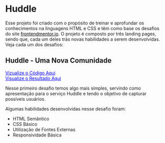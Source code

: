 <style>

    a {
        pointer-events: none;
        color: black;
    }

    #a-active {
        pointer-events: all;
        color: blue;
    }

</style>

# Huddle

Esse projeto foi criado com o propósito de treinar e aprofundar os conhecimentos na linguagens HTML e CSS e têm como base os desafios do site [frontendmentor.io](frontendmentor.io). O projeto é composto por três landing pages, sendo que, cada um deles trás novas habilidades a serem desenvolvidas. Veja cada um dos desafios:

## Huddle - Uma Nova Comunidade

<a id="a-active" href="https://github.com/thiagoomatheus/huddle-landing-page/blob/main/index/landing-page1.html">Vizualize o Código Aqui</a><br>
<a id="a-active" href="https://thiagoomatheus.github.io/huddle-landing-page/index/landing-page1.html">Visualize o Resultado Aqui</a><br>

Nesse primeiro desafio temos algo mais simples, servindo como apresentação para o serviço Huddle e tendo o objetivo de capturar possíveis usuários.

Algumas habilidades desenvolvidas nesse desafio foram:

* HTML Semântico
* CSS Básico
* Utilização de Fontes Externas
* Responsividade Básica

